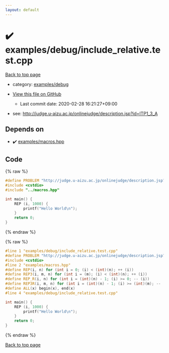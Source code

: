 ```yaml
---
layout: default
---
```


<!-- mathjax config similar to math.stackexchange -->
<script type="text/javascript" async
  src="https://cdnjs.cloudflare.com/ajax/libs/mathjax/2.7.5/MathJax.js?config=TeX-MML-AM_CHTML">
</script>
<script type="text/x-mathjax-config">
  MathJax.Hub.Config({
    TeX: { equationNumbers: { autoNumber: "AMS" }},
    tex2jax: {
      inlineMath: [ ['$','$'] ],
      processEscapes: true
    },
    "HTML-CSS": { matchFontHeight: false },
    displayAlign: "left",
    displayIndent: "2em"
  });
</script>

<script type="text/javascript" src="https://cdnjs.cloudflare.com/ajax/libs/jquery/3.4.1/jquery.min.js"></script>
<script src="https://cdn.jsdelivr.net/npm/jquery-balloon-js@1.1.2/jquery.balloon.min.js" integrity="sha256-ZEYs9VrgAeNuPvs15E39OsyOJaIkXEEt10fzxJ20+2I=" crossorigin="anonymous"></script>
<script type="text/javascript" src="../../../assets/js/copy-button.js"></script>
<link rel="stylesheet" href="../../../assets/css/copy-button.css" />


# :heavy_check_mark: examples/debug/include_relative.test.cpp

<a href="../../../index.html">Back to top page</a>

* category: <a href="../../../index.html#6ffb1fe84ae4530240b8799246bff2fd">examples/debug</a>
* <a href="{{ site.github.repository_url }}/blob/master/examples/debug/include_relative.test.cpp">View this file on GitHub</a>
    - Last commit date: 2020-02-28 16:21:27+09:00


* see: <a href="http://judge.u-aizu.ac.jp/onlinejudge/description.jsp?id=ITP1_3_A">http://judge.u-aizu.ac.jp/onlinejudge/description.jsp?id=ITP1_3_A</a>


## Depends on

* :heavy_check_mark: <a href="../../../library/examples/macros.hpp.html">examples/macros.hpp</a>


## Code

<a id="unbundled"></a>
{% raw %}
```cpp
#define PROBLEM "http://judge.u-aizu.ac.jp/onlinejudge/description.jsp?id=ITP1_3_A"
#include <cstdio>
#include "../macros.hpp"

int main() {
    REP (i, 1000) {
        printf("Hello World\n");
    }
    return 0;
}

```
{% endraw %}

<a id="bundled"></a>
{% raw %}
```cpp
#line 1 "examples/debug/include_relative.test.cpp"
#define PROBLEM "http://judge.u-aizu.ac.jp/onlinejudge/description.jsp?id=ITP1_3_A"
#include <cstdio>
#line 2 "examples/macros.hpp"
#define REP(i, n) for (int i = 0; (i) < (int)(n); ++ (i))
#define REP3(i, m, n) for (int i = (m); (i) < (int)(n); ++ (i))
#define REP_R(i, n) for (int i = (int)(n) - 1; (i) >= 0; -- (i))
#define REP3R(i, m, n) for (int i = (int)(n) - 1; (i) >= (int)(m); -- (i))
#define ALL(x) begin(x), end(x)
#line 4 "examples/debug/include_relative.test.cpp"

int main() {
    REP (i, 1000) {
        printf("Hello World\n");
    }
    return 0;
}

```
{% endraw %}

<a href="../../../index.html">Back to top page</a>

